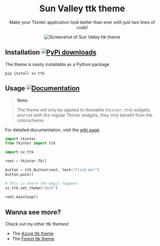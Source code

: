 <div align="center">
  
# Sun Valley ttk theme
Make your Tkinter application look better than ever with just two lines of code!

![Screenshot of Sun Valley ttk theme](assets/screenshot.png)

</div>


## Installation [![PyPi downloads](https://static.pepy.tech/badge/sv-ttk)](https://pypi.org/project/sv-ttk)
The theme is easily installable as a Python package

```
pip install sv-ttk
```


## Usage [![Documentation](https://img.shields.io/badge/-documentation-%23c368c4)](https://github.com/rdbende/Sun-Valley-ttk-theme/wiki/Usage-with-Python)
> **Note:**
> 
> The theme will only be applied to themable (`tkinter.ttk`) widgets, and not with the regular Tkinter widgets, they only benefit from the colorscheme.

For detailed documentation, visit the [wiki page](https://github.com/rdbende/Sun-Valley-ttk-theme/wiki/Usage-with-Python).

```python
import tkinter
from tkinter import ttk

import sv_ttk

root = tkinter.Tk()

button = ttk.Button(root, text="Click me!")
button.pack()

# This is where the magic happens
sv_ttk.set_theme("dark")

root.mainloop()
```


## Wanna see more?
Check out my other ttk themes!
- The [Azure ttk theme](https://github.com/rdbende/Azure-ttk-theme)
- The [Forest ttk theme](https://github.com/rdbende/Forest-ttk-theme)
